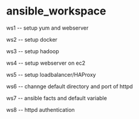 # ansible_workspace

ws1 -- setup yum and webserver

ws2 -- setup docker

ws3 -- setup hadoop

ws4 -- setup webserver on ec2

ws5 -- setup loadbalancer/HAProxy

ws6 -- channge default directory and port of httpd

ws7 -- ansible facts and default variable

ws8 -- httpd authentication

